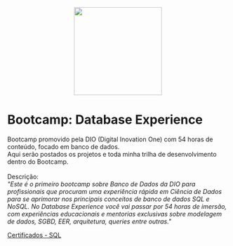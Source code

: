 <div align="center">
<img src="https://hermes.digitalinnovation.one/tracks/7df7e300-b035-4b09-a7ad-34d1cb18f9a6.png" width="200px" justify-content="center">
</div>

# Bootcamp: Database Experience
Bootcamp promovido pela DIO (Digital Inovation One) com 54 horas de conteúdo, focado em banco de dados.<br>
Aqui serão postados os projetos e toda minha trilha de desenvolvimento dentro do Bootcamp.<br>
<br>
Descrição:<br>
<i>"Este é o primeiro bootcamp sobre Banco de Dados da DIO para profissionais que procuram uma experiência rápida em Ciência de Dados para se aprimorar nos principais conceitos de banco de dados SQL e NoSQL. No Database Experience você vai passar por 54 horas de imersão, com experiências educacionais e mentorias exclusivas sobre modelagem de dados, SGBD, EER, arquitetura, queries entre outras."</i>

[Certificados - SQL](https://github.com/jeimoal/BootcampDatabaseExperience/tree/main/_certificados/_BDSQL)
